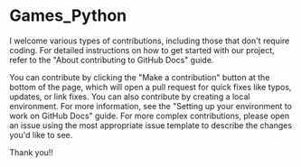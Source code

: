 # Games_Python

I welcome various types of contributions, including those that don't require coding. For detailed instructions on how to get started with our project, refer to the "About contributing to GitHub Docs" guide.

You can contribute by clicking the "Make a contribution" button at the bottom of the page, which will open a pull request for quick fixes like typos, updates, or link fixes.
You can also contribute by creating a local environment. For more information, see the "Setting up your environment to work on GitHub Docs" guide.
For more complex contributions, please open an issue using the most appropriate issue template to describe the changes you'd like to see.

Thank you!!
